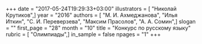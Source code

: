 +++
date = "2017-05-24T19:29:33+03:00"
illustrators = [ "Николай Крутиков",]
year = "2016"
authors = [ "М. И. Ахмеджанова", "Илья Иткин", "С. И. Переверзева", "Максим Прасолов", "А. А. Сомин",]
slogan = ""
first_page = "28"
month = "10"
title = "Конкурс по русскому языку"
rubric = [ "Олимпиады",]
in_sample = false
npages = "1"
+++
